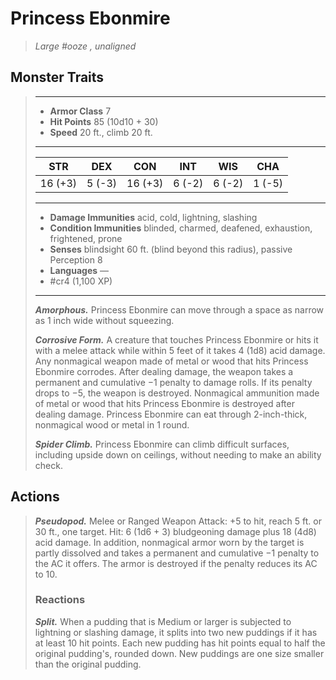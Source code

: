 # Princess Ebonmire
>*Large #ooze , unaligned*
## Monster Traits
>___
>- **Armor Class** 7
>- **Hit Points** 85 (10d10 + 30)
>- **Speed** 20 ft., climb 20 ft.
>___
>|STR|DEX|CON|INT|WIS|CHA|
>|:---:|:---:|:---:|:---:|:---:|:---:|
>|16 (+3)|5 (-3)|16 (+3)|6 (-2)|6 (-2)|1 (-5)|
>___
>- **Damage Immunities** acid, cold, lightning, slashing
>- **Condition Immunities** blinded, charmed, deafened, exhaustion, frightened, prone
>- **Senses** blindsight 60 ft. (blind beyond this radius), passive Perception 8
>- **Languages** —
>- #cr4 (1,100 XP)
>___
>***Amorphous.*** Princess Ebonmire can move through a space as narrow as 1 inch wide without squeezing.  
>
>***Corrosive Form.*** A creature that touches Princess Ebonmire or hits it with a melee attack while within 5 feet of it takes 4 (1d8) acid damage. Any nonmagical weapon made of metal or wood that hits Princess Ebonmire corrodes. After dealing damage, the weapon takes a permanent and cumulative −1 penalty to damage rolls. If its penalty drops to −5, the weapon is destroyed. Nonmagical ammunition made of metal or wood that hits Princess Ebonmire is destroyed after dealing damage. Princess Ebonmire can eat through 2-inch-thick, nonmagical wood or metal in 1 round.  
>
>***Spider Climb.*** Princess Ebonmire can climb difficult surfaces, including upside down on ceilings, without needing to make an ability check.  
>
## Actions
>***Pseudopod.*** Melee  or Ranged Weapon Attack: +5 to hit, reach 5 ft. or 30 ft., one target. Hit: 6 (1d6 + 3) bludgeoning damage plus 18 (4d8) acid damage. In addition, nonmagical armor worn by the target is partly dissolved and takes a permanent and cumulative −1 penalty to the AC it offers. The armor is destroyed if the penalty reduces its AC to 10.  
>
>### Reactions
>***Split.*** When a pudding that is Medium or larger is subjected to lightning or slashing damage, it splits into two new puddings if it has at least 10 hit points. Each new pudding has hit points equal to half the original pudding's, rounded down. New puddings are one size smaller than the original pudding.